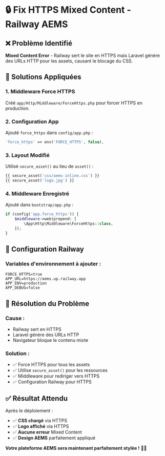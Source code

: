 # 🔒 Fix HTTPS Mixed Content - Railway AEMS

## ❌ **Problème Identifié**

**Mixed Content Error** - Railway sert le site en HTTPS mais Laravel génère des URLs HTTP pour les assets, causant le blocage du CSS.

## 🔧 **Solutions Appliquées**

### **1. Middleware Force HTTPS**
Créé `app/Http/Middleware/ForceHttps.php` pour forcer HTTPS en production.

### **2. Configuration App**
Ajouté `force_https` dans `config/app.php` :
```php
'force_https' => env('FORCE_HTTPS', false),
```

### **3. Layout Modifié**
Utilisé `secure_asset()` au lieu de `asset()` :
```php
{{ secure_asset('css/aems-inline.css') }}
{{ secure_asset('logo.jpg') }}
```

### **4. Middleware Enregistré**
Ajouté dans `bootstrap/app.php` :
```php
if (config('app.force_https')) {
    $middleware->web(prepend: [
        \App\Http\Middleware\ForceHttps::class,
    ]);
}
```

## 🚀 **Configuration Railway**

### **Variables d'environnement à ajouter :**
```
FORCE_HTTPS=true
APP_URL=https://aems.up.railway.app
APP_ENV=production
APP_DEBUG=false
```

## 🎯 **Résolution du Problème**

### **Cause :**
- Railway sert en HTTPS
- Laravel génère des URLs HTTP
- Navigateur bloque le contenu mixte

### **Solution :**
- ✅ Force HTTPS pour tous les assets
- ✅ Utilise `secure_asset()` pour les ressources
- ✅ Middleware pour rediriger vers HTTPS
- ✅ Configuration Railway pour HTTPS

## ✅ **Résultat Attendu**

Après le déploiement :
- ✅ **CSS chargé** via HTTPS
- ✅ **Logo affiché** via HTTPS
- ✅ **Aucune erreur** Mixed Content
- ✅ **Design AEMS** parfaitement appliqué

**Votre plateforme AEMS sera maintenant parfaitement stylée !** 🎨✨
